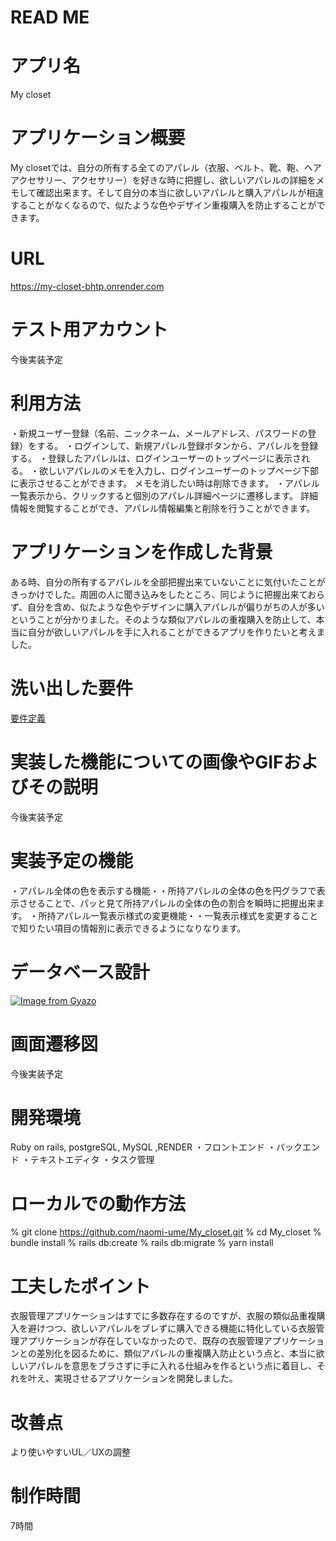 # READ ME

# アプリ名
  My closet

# アプリケーション概要
  My closetでは、自分の所有する全てのアパレル（衣服、ベルト、靴、鞄、ヘアアクセサリー、アクセサリー）を好きな時に把握し、欲しいアパレルの詳細をメモして確認出来ます。そして自分の本当に欲しいアパレルと購入アパレルが相違することがなくなるので、似たような色やデザイン重複購入を防止することができます。

# URL
  https://my-closet-bhtp.onrender.com

# テスト用アカウント
  今後実装予定
# 利用方法

・新規ユーザー登録（名前、ニックネーム、メールアドレス、パスワードの登録）をする。
・ログインして、新規アパレル登録ボタンから、アパレルを登録する。
・登録したアパレルは、ログインユーザーのトップページに表示される。
・欲しいアパレルのメモを入力し、ログインユーザーのトップページ下部に表示させることができます。
  メモを消したい時は削除できます。
・アパレル一覧表示から、クリックすると個別のアパレル詳細ページに遷移します。
  詳細情報を閲覧することができ、アパレル情報編集と削除を行うことができます。

# アプリケーションを作成した背景

  ある時、自分の所有するアパレルを全部把握出来ていないことに気付いたことがきっかけでした。周囲の人に聞き込みをしたところ、同じように把握出来ておらず、自分を含め、似たような色やデザインに購入アパレルが偏りがちの人が多いということが分かりました。そのような類似アパレルの重複購入を防止して、本当に自分が欲しいアパレルを手に入れることができるアプリを作りたいと考えました。

# 洗い出した要件

  [要件定義](https://docs.google.com/spreadsheets/d/13Q7IC3vdirF2dvbJzUZ2ZyTTXuAcKTMV/edit#gid=749045446)

# 実装した機能についての画像やGIFおよびその説明
 今後実装予定

# 実装予定の機能

  ・アパレル全体の色を表示する機能・・所持アパレルの全体の色を円グラフで表示させることで、パッと見て所持アパレルの全体の色の割合を瞬時に把握出来ます。
  ・所持アパレル一覧表示様式の変更機能・・一覧表示様式を変更することで知りたい項目の情報別に表示できるようになりなります。
# データベース設計
[![Image from Gyazo](https://i.gyazo.com/9dbcd42dd1b752d3e25b8e61c8165a66.png)](https://gyazo.com/9dbcd42dd1b752d3e25b8e61c8165a66)

# 画面遷移図
今後実装予定

# 開発環境
Ruby on rails, postgreSQL, MySQL ,RENDER
・フロントエンド
・バックエンド
・テキストエディタ
・タスク管理

# ローカルでの動作方法
% git clone https://github.com/naomi-ume/My_closet.git
% cd My_closet
% bundle install
% rails db:create
% rails db:migrate
% yarn install
# 工夫したポイント
衣服管理アプリケーションはすでに多数存在するのですが、衣服の類似品重複購入を避けつつ、欲しいアパレルをブレずに購入できる機能に特化している衣服管理アプリケーションが存在していなかったので、既存の衣服管理アプリケーションとの差別化を図るために、類似アパレルの重複購入防止という点と、本当に欲しいアパレルを意思をブラさずに手に入れる仕組みを作るという点に着目し、それを叶え、実現させるアプリケーションを開発しました。

# 改善点
より使いやすいUL／UXの調整
# 制作時間
7時間